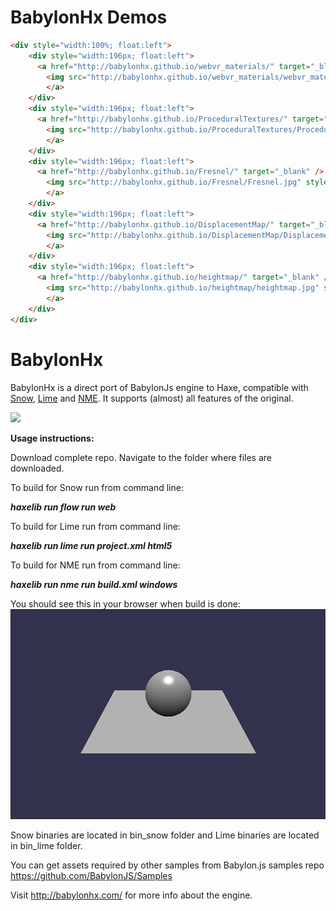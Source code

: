 BabylonHx Demos
=========
```html
<div style="width:100%; float:left">
	<div style="width:196px; float:left">
	  <a href="http://babylonhx.github.io/webvr_materials/" target="_blank" />
		<img src="http://babylonhx.github.io/webvr_materials/webvr_materials.jpg" style="float:left; width:196px; height:196px" />
		</a>
	</div>
	<div style="width:196px; float:left">
	  <a href="http://babylonhx.github.io/ProceduralTextures/" target="_blank" />
		<img src="http://babylonhx.github.io/ProceduralTextures/ProceduralTextures.jpg" style="float:left; width:196px; height:196px" />
		</a>
	</div>
	<div style="width:196px; float:left">
	  <a href="http://babylonhx.github.io/Fresnel/" target="_blank" />
		<img src="http://babylonhx.github.io/Fresnel/Fresnel.jpg" style="float:left; width:196px; height:196px" />
		</a>
	</div>
	<div style="width:196px; float:left">
	  <a href="http://babylonhx.github.io/DisplacementMap/" target="_blank" />
		<img src="http://babylonhx.github.io/DisplacementMap/DisplacementMap.jpg" style="float:left; width:196px; height:196px" />
		</a>
	</div>
	<div style="width:196px; float:left">
	  <a href="http://babylonhx.github.io/heightmap/" target="_blank" />
		<img src="http://babylonhx.github.io/heightmap/heightmap.jpg" style="float:left; width:196px; height:196px" />
		</a>
	</div>
</div>
```

BabylonHx
=========

BabylonHx is a direct port of BabylonJs engine to Haxe, compatible with [Snow](https://github.com/underscorediscovery/snow),  [Lime](https://github.com/openfl/lime) and [NME](https://github.com/haxenme/nme).
It supports (almost) all features of the original.

<img src="https://api.travis-ci.org/babylonhx/BabylonHx_2.0.svg" />


**Usage instructions:**

Download complete repo.
Navigate to the folder where files are downloaded.

To build for Snow run from command line:

***haxelib run flow run web***

To build for Lime run from command line:

***haxelib run lime run project.xml html5***

To build for NME run from command line:

***haxelib run nme run build.xml windows***

You should see this in your browser when build is done:
![Alt text](scrshot.jpg?raw=true "Basic scene")

Snow binaries are located in bin_snow folder and Lime binaries are located in bin_lime folder.

You can get assets required by other samples from Babylon.js samples repo https://github.com/BabylonJS/Samples

Visit http://babylonhx.com/ for more info about the engine.
